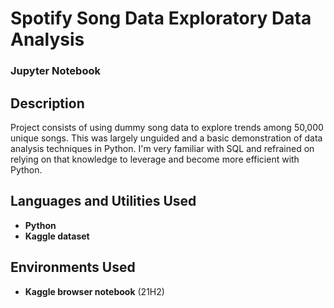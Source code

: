 <h1>Spotify Song Data Exploratory Data Analysis</h1>

 ### Jupyter Notebook

<h2>Description</h2>
Project consists of using dummy song data to explore trends among 50,000 unique songs. This was largely unguided and a basic demonstration of data analysis techniques in Python. I'm very familiar with SQL and refrained on relying on that knowledge to leverage and become more efficient with Python.
<br />


<h2>Languages and Utilities Used</h2>

- <b>Python</b> 
- <b>Kaggle dataset</b>

<h2>Environments Used </h2>

- <b>Kaggle browser notebook</b> (21H2)
